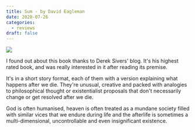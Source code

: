 ```yaml
---
title: Sum - by David Eagleman
date: 2020-07-26
categories:
  - reviews
draft: false
---
```


![](https://i.gr-assets.com/images/S/compressed.photo.goodreads.com/books/1320528453l/4948826.jpg)

I found out about this book thanks to Derek Sivers' blog. It's his highest rated book, and was really interested in it after reading its premise.

It's in a short story format, each of them with a version explaining what happens after we die. They're unusual, creative and packed with analogies to philosophical thought or existentialist proposals that don't necessarily change or get resolved after we die.

God is often humanised, heaven is often treated as a mundane society filled with similar vices that we endure during life and the afterlife is sometimes a multi-dimensional, uncontrollable and even insignificant existence.
